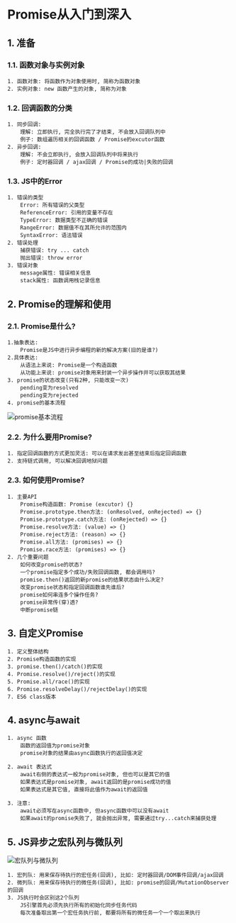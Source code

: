 # Promise从入门到深入
## 1. 准备
### 1.1. 函数对象与实例对象
    1. 函数对象: 将函数作为对象使用时, 简称为函数对象
    2. 实例对象: new 函数产生的对象, 简称为对象

### 1.2. 回调函数的分类
    1. 同步回调: 
        理解: 立即执行, 完全执行完了才结束, 不会放入回调队列中
        例子: 数组遍历相关的回调函数 / Promise的excutor函数
    2. 异步回调: 
        理解: 不会立即执行, 会放入回调队列中将来执行
        例子: 定时器回调 / ajax回调 / Promise的成功|失败的回调

### 1.3. JS中的Error
    1. 错误的类型
        Error: 所有错误的父类型
        ReferenceError: 引用的变量不存在
        TypeError: 数据类型不正确的错误
        RangeError: 数据值不在其所允许的范围内
        SyntaxError: 语法错误
    2. 错误处理
        捕获错误: try ... catch
        抛出错误: throw error
    3. 错误对象
        message属性: 错误相关信息
        stack属性: 函数调用栈记录信息

## 2. Promise的理解和使用
### 2.1. Promise是什么?
    1.抽象表达: 
        Promise是JS中进行异步编程的新的解决方案(旧的是谁?)
    2.具体表达:
        从语法上来说: Promise是一个构造函数
        从功能上来说: promise对象用来封装一个异步操作并可以获取其结果
    3. promise的状态改变(只有2种, 只能改变一次)
        pending变为resolved
        pending变为rejected
    4. promise的基本流程
![promise基本流程](http://vipkshttp1.wiz.cn/ks/share/resources/49c30824-dcdf-4bd0-af2a-708f490b44a1/92b8cbfb-a474-4859-943b-6048e9dc66f6/index_files/9b2b980e2959c4f996cafddb03fa5d4d.png)

### 2.2. 为什么要用Promise?
    1. 指定回调函数的方式更加灵活: 可以在请求发出甚至结束后指定回调函数
    2. 支持链式调用, 可以解决回调地狱问题

### 2.3. 如何使用Promise?
    1. 主要API
        Promise构造函数: Promise (excutor) {}
        Promise.prototype.then方法: (onResolved, onRejected) => {}
        Promise.prototype.catch方法: (onRejected) => {}
        Promise.resolve方法: (value) => {}
        Promise.reject方法: (reason) => {}
        Promise.all方法: (promises) => {}
        Promise.race方法: (promises) => {}
    2. 几个重要问题
        如何改变promise的状态?
        一个promise指定多个成功/失败回调函数, 都会调用吗?
        promise.then()返回的新promise的结果状态由什么决定?
        改变promise状态和指定回调函数谁先谁后?
        promise如何串连多个操作任务?
        promise异常传(穿)透?
        中断promise链

## 3. 自定义Promise
    1. 定义整体结构
    2. Promise构造函数的实现
    3. promise.then()/catch()的实现
    4. Promise.resolve()/reject()的实现
    5. Promise.all/race()的实现
    6. Promise.resolveDelay()/rejectDelay()的实现
    7. ES6 class版本

## 4. async与await
    1. async 函数
        函数的返回值为promise对象
        promise对象的结果由async函数执行的返回值决定
   
    2. await 表达式
        await右侧的表达式一般为promise对象, 但也可以是其它的值
        如果表达式是promise对象, await返回的是promise成功的值
        如果表达式是其它值, 直接将此值作为await的返回值
    
    3. 注意:
        await必须写在async函数中, 但async函数中可以没有await
        如果await的promise失败了, 就会抛出异常, 需要通过try...catch来捕获处理

## 5. JS异步之宏队列与微队列
![宏队列与微队列](http://vipkshttp1.wiz.cn/ks/share/resources/49c30824-dcdf-4bd0-af2a-708f490b44a1/92b8cbfb-a474-4859-943b-6048e9dc66f6/index_files/60b9ff398449db2dcfef9197e2187ae6.png)

	1. 宏列队: 用来保存待执行的宏任务(回调), 比如: 定时器回调/DOM事件回调/ajax回调
	2. 微列队: 用来保存待执行的微任务(回调), 比如: promise的回调/MutationObserver的回调
	3. JS执行时会区别这2个队列
		JS引擎首先必须先执行所有的初始化同步任务代码
		每次准备取出第一个宏任务执行前, 都要将所有的微任务一个一个取出来执行

